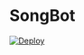 # SongBot

[![Deploy](https://www.herokucdn.com/deploy/button.svg)](https://heroku.com/deploy?template=https://github.com/okay-retard/SongBot)